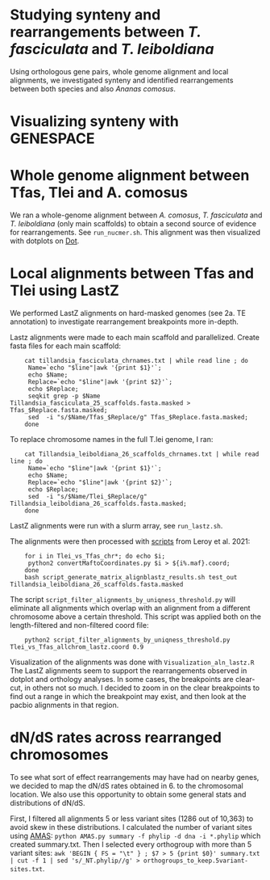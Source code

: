 # Studying synteny and rearrangements between *T. fasciculata* and *T. leiboldiana*

Using orthologous gene pairs, whole genome alignment and local alignments, we investigated synteny and identified rearrangements between both species and also *Ananas comosus*.

# Visualizing synteny with GENESPACE


# Whole genome alignment between Tfas, Tlei and A. comosus

We ran a whole-genome alignment between *A. comosus*, *T. fasciculata* and *T. leiboldiana* (only main scaffolds) to obtain a second source of evidence for rearrangements. See `run_nucmer.sh`. This alignment was then visualized with dotplots on [Dot](https://github.com/marianattestad/dot).

# Local alignments between Tfas and Tlei using LastZ

We performed LastZ alignments on hard-masked genomes (see 2a. TE annotation) to investigate rearrangement breakpoints more in-depth.

Lastz alignments were made to each main scaffold and parallelized. Create fasta files for each main scaffold:
````
    cat tillandsia_fasciculata_chrnames.txt | while read line ; do  
     Name=`echo "$line"|awk '{print $1}'`;  
     echo $Name;  
     Replace=`echo "$line"|awk '{print $2}'`;  
     echo $Replace;  
     seqkit grep -p $Name Tillandsia_fasciculata_25_scaffolds.fasta.masked > Tfas_$Replace.fasta.masked;  
     sed  -i "s/$Name/Tfas_$Replace/g" Tfas_$Replace.fasta.masked;
    done
````
To replace chromosome names in the full T.lei genome, I ran:
````
    cat Tillandsia_leiboldiana_26_scaffolds_chrnames.txt | while read line ; do  
     Name=`echo "$line"|awk '{print $1}'`;  
     echo $Name;  
     Replace=`echo "$line"|awk '{print $2}'`;  
     echo $Replace;  
     sed  -i "s/$Name/Tlei_$Replace/g" Tillandsia_leiboldiana_26_scaffolds.fasta.masked;
    done
````
LastZ alignments were run with a slurm array, see `run_lastz.sh`.

The alignments were then processed with [scripts](https://shorturl.at/xLS15) from Leroy et al. 2021:
````
    for i in Tlei_vs_Tfas_chr*; do echo $i;  
     python2 convertMaftoCoordinates.py $i > ${i%.maf}.coord;
    done
    bash script_generate_matrix_alignblastz_results.sh test_out Tillandsia_leiboldiana_26_scaffolds.fasta.masked
````

The script `script_filter_alignments_by_uniqness_threshold.py` will eliminate all alignments which overlap with an alignment from a different chromosome above a certain threshold. This script was applied both on the length-filtered and non-filtered coord file:
````
    python2 script_filter_alignments_by_uniqness_threshold.py Tlei_vs_Tfas_allchrom_lastz.coord 0.9
````
Visualization of the alignments was done with `Visualization_aln_lastz.R`
The LastZ alignments seem to support the rearrangements observed in dotplot and orthology analyses. In some cases, the breakpoints are clear-cut, in others not so much. I decided to zoom in on the clear breakpoints to find out a range in which the breakpoint may exist, and then look at the pacbio alignments in that region.

# dN/dS rates across rearranged chromosomes

To see what sort of effect rearrangements may have had on nearby genes, we decided to map the dN/dS rates obtained in 6. to the chromosomal location. We also use this opportunity to obtain some general stats and distributions of dN/dS.

First, I filtered all alignments 5 or less variant sites (1286 out of 10,363) to avoid skew in these distributions. I calculated the number of variant sites using [AMAS](https://github.com/marekborowiec/AMAS): `python AMAS.py summary -f phylip -d dna -i *.phylip` which created summary.txt. Then I selected every orthogroup with more than 5 variant sites: `awk 'BEGIN { FS = "\t" } ; $7 > 5 {print $0}' summary.txt | cut -f 1 | sed 's/_NT.phylip//g' > orthogroups_to_keep.5variant-sites.txt`.

